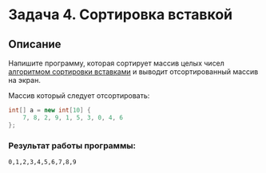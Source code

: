 # Задача 4. Сортировка вставкой

## Описание

Напишите программу, которая сортирует массив целых чисел [алгоритмом сортировки вставками](https://ru.wikipedia.org/wiki/%D0%A1%D0%BE%D1%80%D1%82%D0%B8%D1%80%D0%BE%D0%B2%D0%BA%D0%B0_%D0%B2%D1%81%D1%82%D0%B0%D0%B2%D0%BA%D0%B0%D0%BC%D0%B8) и выводит отсортированный массив на экран.

Массив который следует отсортировать:

```cs
int[] a = new int[10] {
    7, 8, 2, 9, 1, 5, 3, 0, 4, 6
};
```

### Результат работы программы:

```
0,1,2,3,4,5,6,7,8,9
```
